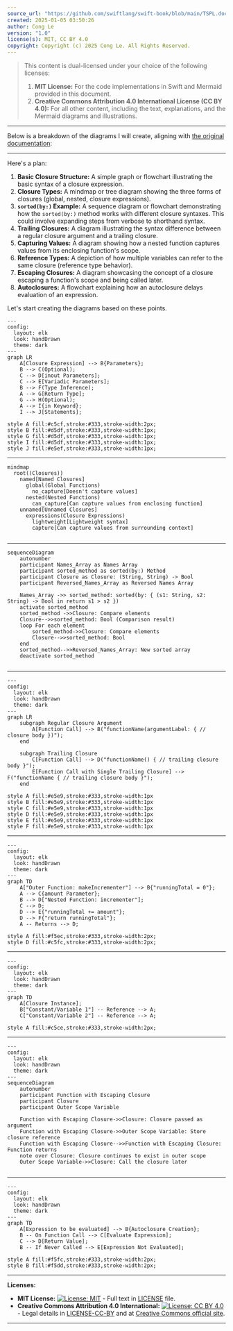 ```yaml
---
source_url: "https://github.com/swiftlang/swift-book/blob/main/TSPL.docc/LanguageGuide/Closures.md"
created: 2025-01-05 03:50:26
author: Cong Le
version: "1.0"
license(s): MIT, CC BY 4.0
copyright: Copyright (c) 2025 Cong Le. All Rights Reserved.
---
```



> This content is dual-licensed under your choice of the following licenses:
> 1.  **MIT License:** For the code implementations in Swift and Mermaid provided in this document.
> 2.  **Creative Commons Attribution 4.0 International License (CC BY 4.0):** For all other content, including the text, explanations, and the Mermaid diagrams and illustrations.

---


Below is a breakdown of the diagrams I will create, aligning with [the original documentation](https://github.com/swiftlang/swift-book/blob/main/TSPL.docc/LanguageGuide/Closures.md):

---


Here's a plan:

1. **Basic Closure Structure:** A simple graph or flowchart illustrating the basic syntax of a closure expression.
2. **Closure Types:** A mindmap or tree diagram showing the three forms of closures (global, nested, closure expressions).
3. **`sorted(by:)` Example:** A sequence diagram or flowchart demonstrating how the `sorted(by:)` method works with different closure syntaxes. This could involve expanding steps from verbose to shorthand syntax.
4. **Trailing Closures:** A diagram illustrating the syntax difference between a regular closure argument and a trailing closure.
5. **Capturing Values:** A diagram showing how a nested function captures values from its enclosing function's scope.
6. **Reference Types:** A depiction of how multiple variables can refer to the same closure (reference type behavior).
7. **Escaping Closures:** A diagram showcasing the concept of a closure escaping a function's scope and being called later.
8. **Autoclosures:** A flowchart explaining how an autoclosure delays evaluation of an expression.

Let's start creating the diagrams based on these points.

```mermaid
---
config:
  layout: elk
  look: handDrawn
  theme: dark
---
graph LR
    A[Closure Expression] --> B{Parameters};
    B --> C(Optional);
    C --> D[inout Parameters];
    C --> E[Variadic Parameters];
    B --> F(Type Inference);
    A --> G[Return Type];
    G --> H(Optional);
    A --> I{in Keyword};
    I --> J[Statements];

style A fill:#c5cf,stroke:#333,stroke-width:2px;
style B fill:#d5df,stroke:#333,stroke-width:1px;
style G fill:#d5df,stroke:#333,stroke-width:1px;
style I fill:#d5df,stroke:#333,stroke-width:1px;
style J fill:#e5ef,stroke:#333,stroke-width:1px;

```


---

```mermaid
mindmap
  root((Closures))
    named[Named Closures]
      global(Global Functions)
        no_capture[Doesn't capture values]
      nested(Nested Functions)
        can_capture[Can capture values from enclosing function]
    unnamed[Unnamed Closures]
      expressions(Closure Expressions)
        lightweight[Lightweight syntax]
        capture[Can capture values from surrounding context]
        
```

---


```mermaid
sequenceDiagram
    autonumber
    participant Names_Array as Names Array
    participant sorted_method as sorted(by:) Method
    participant Closure as Closure: (String, String) -> Bool
    participant Reversed_Names_Array as Reversed Names Array

    Names_Array ->> sorted_method: sorted(by: { (s1: String, s2: String) -> Bool in return s1 > s2 })
    activate sorted_method
    sorted_method ->>Closure: Compare elements
    Closure-->>sorted_method: Bool (Comparison result)
    loop For each element
        sorted_method->>Closure: Compare elements
        Closure-->>sorted_method: Bool
    end
    sorted_method-->>Reversed_Names_Array: New sorted array
    deactivate sorted_method
    
```



---



```mermaid
---
config:
  layout: elk
  look: handDrawn
  theme: dark
---
graph LR
    subgraph Regular Closure Argument
        A[Function Call] --> B("functionName(argumentLabel: { // closure body })");
    end

    subgraph Trailing Closure
        C[Function Call] --> D("functionName() { // trailing closure body }");
        E[Function Call with Single Trailing Closure] --> F("functionName { // trailing closure body }");
    end

style A fill:#e5e9,stroke:#333,stroke-width:1px
style B fill:#e5e9,stroke:#333,stroke-width:1px
style C fill:#e5e9,stroke:#333,stroke-width:1px
style D fill:#e5e9,stroke:#333,stroke-width:1px
style E fill:#e5e9,stroke:#333,stroke-width:1px
style F fill:#e5e9,stroke:#333,stroke-width:1px

```

---


```mermaid
---
config:
  layout: elk
  look: handDrawn
  theme: dark
---
graph TD
    A["Outer Function: makeIncrementer"] --> B{"runningTotal = 0"};
    A --> C{amount Parameter};
    B --> D["Nested Function: incrementer"];
    C --> D;
    D --> E{"runningTotal += amount"};
    D --> F{"return runningTotal"};
    A -- Returns --> D;

style A fill:#f5ec,stroke:#333,stroke-width:2px;
style D fill:#c5fc,stroke:#333,stroke-width:2px;

```


---


```mermaid
---
config:
  layout: elk
  look: handDrawn
  theme: dark
---
graph TD
    A[Closure Instance];
    B["Constant/Variable 1"] -- Reference --> A;
    C["Constant/Variable 2"] -- Reference --> A;

style A fill:#c5ce,stroke:#333,stroke-width:2px;

```


---


```mermaid
---
config:
  layout: elk
  look: handDrawn
  theme: dark
---
sequenceDiagram
    autonumber
    participant Function with Escaping Closure
    participant Closure
    participant Outer Scope Variable

    Function with Escaping Closure->>Closure: Closure passed as argument
    Function with Escaping Closure->>Outer Scope Variable: Store closure reference
    Function with Escaping Closure-->>Function with Escaping Closure: Function returns
    note over Closure: Closure continues to exist in outer scope
    Outer Scope Variable->>Closure: Call the closure later
    
```

---


```mermaid
---
config:
  layout: elk
  look: handDrawn
  theme: dark
---
graph TD
    A[Expression to be evaluated] --> B{Autoclosure Creation};
    B -- On Function Call --> C[Evaluate Expression];
    C --> D[Return Value];
    B -- If Never Called --> E[Expression Not Evaluated];

style A fill:#f5fc,stroke:#333,stroke-width:2px;
style B fill:#f5dd,stroke:#333,stroke-width:2px;

```


---
**Licenses:**

- **MIT License:**  [![License: MIT](https://img.shields.io/badge/License-MIT-yellow.svg)](LICENSE) - Full text in [LICENSE](LICENSE) file.
- **Creative Commons Attribution 4.0 International:** [![License: CC BY 4.0](https://licensebuttons.net/l/by/4.0/88x31.png)](LICENSE-CC-BY) - Legal details in [LICENSE-CC-BY](LICENSE-CC-BY) and at [Creative Commons official site](http://creativecommons.org/licenses/by/4.0/).

---